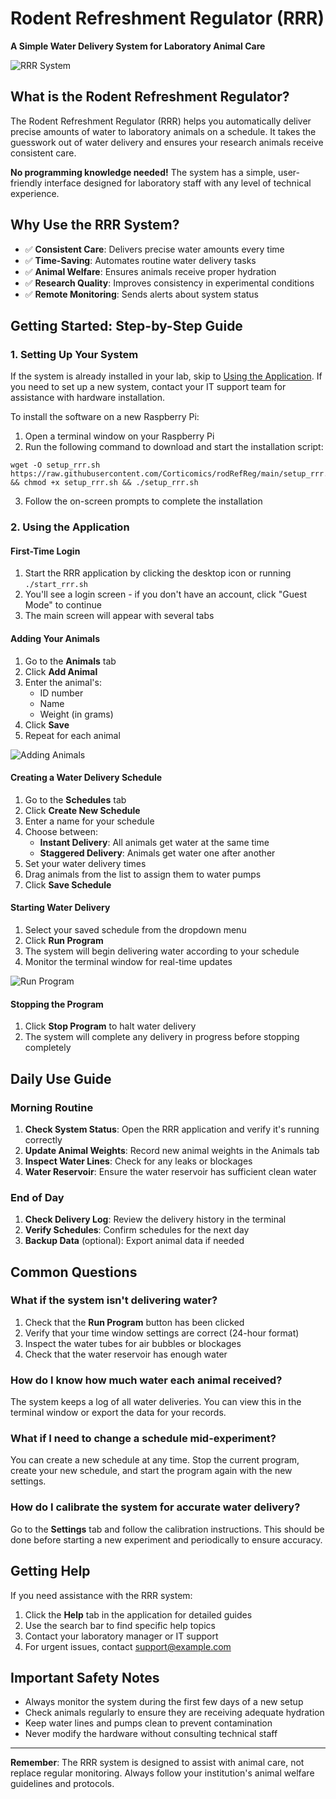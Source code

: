 # Rodent Refreshment Regulator (RRR)

**A Simple Water Delivery System for Laboratory Animal Care**

![RRR System](https://github.com/user-attachments/assets/d616c02f-4deb-492b-9152-173165b6e278)

## What is the Rodent Refreshment Regulator?

The Rodent Refreshment Regulator (RRR) helps you automatically deliver precise amounts of water to laboratory animals on a schedule. It takes the guesswork out of water delivery and ensures your research animals receive consistent care.

**No programming knowledge needed!** The system has a simple, user-friendly interface designed for laboratory staff with any level of technical experience.

## Why Use the RRR System?

- ✅ **Consistent Care**: Delivers precise water amounts every time
- ✅ **Time-Saving**: Automates routine water delivery tasks
- ✅ **Animal Welfare**: Ensures animals receive proper hydration
- ✅ **Research Quality**: Improves consistency in experimental conditions
- ✅ **Remote Monitoring**: Sends alerts about system status

## Getting Started: Step-by-Step Guide

### 1. Setting Up Your System

If the system is already installed in your lab, skip to [Using the Application](#2-using-the-application). If you need to set up a new system, contact your IT support team for assistance with hardware installation.

To install the software on a new Raspberry Pi:

1. Open a terminal window on your Raspberry Pi
2. Run the following command to download and start the installation script:

```
wget -O setup_rrr.sh https://raw.githubusercontent.com/Corticomics/rodRefReg/main/setup_rrr.sh && chmod +x setup_rrr.sh && ./setup_rrr.sh
```

3. Follow the on-screen prompts to complete the installation

### 2. Using the Application

#### First-Time Login

1. Start the RRR application by clicking the desktop icon or running `./start_rrr.sh`
2. You'll see a login screen - if you don't have an account, click "Guest Mode" to continue
3. The main screen will appear with several tabs

#### Adding Your Animals

1. Go to the **Animals** tab
2. Click **Add Animal**
3. Enter the animal's:
   - ID number
   - Name
   - Weight (in grams)
4. Click **Save**
5. Repeat for each animal

![Adding Animals](https://github.com/Corticomics/rodRefReg/assets/161750793/f99ebd3d-7b86-44a6-b370-95083e91e388)

#### Creating a Water Delivery Schedule

1. Go to the **Schedules** tab
2. Click **Create New Schedule**
3. Enter a name for your schedule
4. Choose between:
   - **Instant Delivery**: All animals get water at the same time
   - **Staggered Delivery**: Animals get water one after another
5. Set your water delivery times
6. Drag animals from the list to assign them to water pumps
7. Click **Save Schedule**

#### Starting Water Delivery

1. Select your saved schedule from the dropdown menu
2. Click **Run Program**
3. The system will begin delivering water according to your schedule
4. Monitor the terminal window for real-time updates

![Run Program](https://github.com/Corticomics/rodRefReg/assets/161750793/f99ebd3d-7b86-44a6-b370-95083e91e388)

#### Stopping the Program

1. Click **Stop Program** to halt water delivery
2. The system will complete any delivery in progress before stopping completely

## Daily Use Guide

### Morning Routine

1. **Check System Status**: Open the RRR application and verify it's running correctly
2. **Update Animal Weights**: Record new animal weights in the Animals tab
3. **Inspect Water Lines**: Check for any leaks or blockages
4. **Water Reservoir**: Ensure the water reservoir has sufficient clean water

### End of Day

1. **Check Delivery Log**: Review the delivery history in the terminal
2. **Verify Schedules**: Confirm schedules for the next day
3. **Backup Data** (optional): Export animal data if needed

## Common Questions

### What if the system isn't delivering water?

1. Check that the **Run Program** button has been clicked
2. Verify that your time window settings are correct (24-hour format)
3. Inspect the water tubes for air bubbles or blockages
4. Check that the water reservoir has enough water

### How do I know how much water each animal received?

The system keeps a log of all water deliveries. You can view this in the terminal window or export the data for your records.

### What if I need to change a schedule mid-experiment?

You can create a new schedule at any time. Stop the current program, create your new schedule, and start the program again with the new settings.

### How do I calibrate the system for accurate water delivery?

Go to the **Settings** tab and follow the calibration instructions. This should be done before starting a new experiment and periodically to ensure accuracy.

## Getting Help

If you need assistance with the RRR system:

1. Click the **Help** tab in the application for detailed guides
2. Use the search bar to find specific help topics
3. Contact your laboratory manager or IT support
4. For urgent issues, contact [support@example.com](mailto:support@example.com)

## Important Safety Notes

- Always monitor the system during the first few days of a new setup
- Check animals regularly to ensure they are receiving adequate hydration
- Keep water lines and pumps clean to prevent contamination
- Never modify the hardware without consulting technical staff

---

**Remember**: The RRR system is designed to assist with animal care, not replace regular monitoring. Always follow your institution's animal welfare guidelines and protocols.
